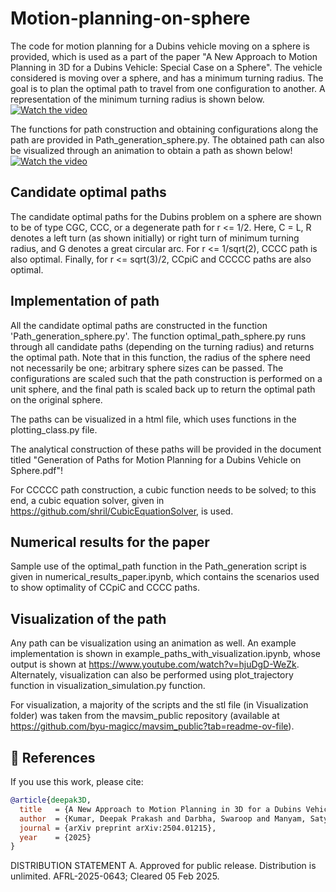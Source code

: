 # Motion-planning-on-sphere
The code for motion planning for a Dubins vehicle moving on a sphere is provided, which is used as a part of the paper "A New Approach to Motion Planning in 3D for a Dubins Vehicle: Special Case on a Sphere". The vehicle considered is moving over a sphere, and has a minimum turning radius. The goal is to plan the optimal path to travel from one configuration to another. A representation of the minimum turning radius is shown below.
[![Watch the video](https://img.youtube.com/vi/QjGT1Z2Bc0c/hqdefault.jpg)](https://www.youtube.com/watch?v=QjGT1Z2Bc0c)

The functions for path construction and obtaining configurations along the path are provided in Path_generation_sphere.py. The obtained path can also be visualized through an animation to obtain a path as shown below!
[![Watch the video](https://img.youtube.com/vi/hjuDgD-WeZk/hqdefault.jpg)](https://www.youtube.com/watch?v=hjuDgD-WeZk)

## Candidate optimal paths

The candidate optimal paths for the Dubins problem on a sphere are shown to be of type CGC, CCC, or a degenerate path for r <= 1/2. Here, C = L, R denotes a left turn (as shown initially) or right turn of minimum turning radius, and G denotes a great circular arc. For r <= 1/sqrt(2), CCCC path is also optimal. Finally, for r <= sqrt(3)/2, CCpiC and CCCCC paths are also optimal.

## Implementation of path

All the candidate optimal paths are constructed in the function 'Path_generation_sphere.py'. The function optimal_path_sphere.py runs through all candidate paths (depending on the turning radius) and returns the optimal path. Note that in this function, the radius of the sphere need not necessarily be one; arbitrary sphere sizes can be passed. The configurations are scaled such that the path construction is performed on a unit sphere, and the final path is scaled back up to return the optimal path on the original sphere.

The paths can be visualized in a html file, which uses functions in the plotting_class.py file.

The analytical construction of these paths will be provided in the document titled "Generation of Paths for Motion Planning for a Dubins Vehicle on Sphere.pdf"!

For CCCCC path construction, a cubic function needs to be solved; to this end, a cubic equation solver, given in https://github.com/shril/CubicEquationSolver, is used.

## Numerical results for the paper

Sample use of the optimal_path function in the Path_generation script is given in numerical_results_paper.ipynb, which contains the scenarios used to show optimality of CCpiC and CCCC paths.

## Visualization of the path

Any path can be visualization using an animation as well. An example implementation is shown in example_paths_with_visualization.ipynb, whose output is shown at https://www.youtube.com/watch?v=hjuDgD-WeZk. Alternately, visualization can also be performed using plot_trajectory function in visualization_simulation.py function.

For visualization, a majority of the scripts and the stl file (in Visualization folder) was taken from the mavsim_public repository (available at https://github.com/byu-magicc/mavsim_public?tab=readme-ov-file).

## 📖 References

If you use this work, please cite:

```bibtex
@article{deepak3D,
  title   = {A New Approach to Motion Planning in 3D for a Dubins Vehicle: Special Case on a Sphere},
  author  = {Kumar, Deepak Prakash and Darbha, Swaroop and Manyam, Satyanarayana Gupta and Casbeer, David},
  journal = {arXiv preprint arXiv:2504.01215},
  year    = {2025}
}
```

DISTRIBUTION STATEMENT A. Approved for public release. Distribution is unlimited. AFRL-2025-0643; Cleared 05 Feb 2025.
